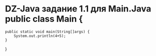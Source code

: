 # DZ-Java задание 1.1  для Main.Java public class Main {
    public static void main(String[]args) {
        System.out.println(4+5);
    }
}
